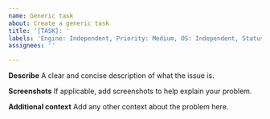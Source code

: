 ```yaml
---
name: Generic task
about: Create a generic task
title: '[TASK]: '
labels: 'Engine: Independent, Priority: Medium, OS: Independent, Status: Available, Type: Task'
assignees: ''

---
```


**Describe**
A clear and concise description of what the issue is.

**Screenshots**
If applicable, add screenshots to help explain your problem.

**Additional context**
Add any other context about the problem here.
